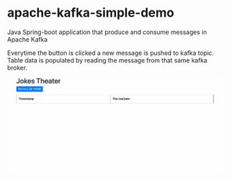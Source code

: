 # apache-kafka-simple-demo

Java Spring-boot application that produce and consume messages in Apache Kafka

Everytime the button is clicked a new message is pushed to kafka topic.
Table data is populated by reading the message from that same kafka broker.

![demo gif](./docs/demo.gif)
